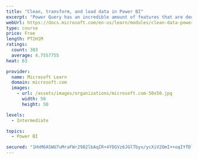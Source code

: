 ```yaml
---
title: "Clean, transform, and load data in Power BI"
excerpt: "Power Query has an incredible amount of features that are dedicated to helping you clean and prepare your data for analysis. You will learn how to simplify a complicated model, change data types, rename objects, and pivot data. You will also learn how to profile columns so that you know which columns have the valuable data that you’re seeking for deeper analytics."
webUrl: https://docs.microsoft.com/en-us/learn/modules/clean-data-power-bi/
type: course
price: Free
length: PT2H1M
ratings:
  count: 303
  average: 4.7557755
heat: 63

provider:
  name: Microsoft Learn
  domain: microsoft.com
  images:
    - url: /assets/images/organizations/microsoft.com-50x50.jpg
      width: 50
      height: 50

levels:
  - Intermediate

topics:
  - Power BI

secured: "1HnM6ASWU7uMraFWr2982lbAqIR+4YDGVz6JGlTbyv/ycXiV2OmI++oqIYfDl8DXslkmzf4jRCqgGdfrpLUAiMwZ4cEsywToLRkNbWKkt1AK4Xdz+AjdKB8M1hgj3l270jSjHfvWZU//lzGDMcRveXdz4G9twSQWfdsmM0og6Lhj87egGS4LjCBp4mu5VY4BrpyOHtZ1k9wJxuy85QZofbC45B1IgbhP/WM5E3DnNlhUqw0kI+TKDKl9zoxv7t7SiJA25UNNRAVt5hckro9kTqGskCDvOH9sSkQD5FpgA2FT0t+YLT4rqgQc3sp9IOhPfrlaAYiAmIfsIDhJizhlMczu0rPEECQwjpQG8kzDB8CjT7J9HxKteVRHHSHEyDy3tO1ni6hUM0Nub8TKTtsEDQ==;uhHVNSzQ9u8hbwL23w+B5g=="
---
```


